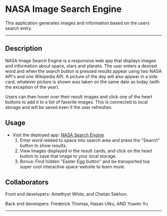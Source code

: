 # NASA Image Search Engine

This application generates images and information based on the users search entry.

---

## Description

NASA Image Search Engine is a responsive web app that displays images and information about space, stars and planets. The user enters a desired word and when the search button is pressed results appear using two NASA API's and one Wikipedia API. A picture of the day will also appear in a side card, whatever picture is shown was taken on the same date as today (with the exception of the year).

Users can then hover over their result images and click one of the heart buttons to add it to a list of favorite images. This is connected to local storage and will be saved even if the user refreshes.




## Usage
* Visit the deployed app: [NASA Search Engine](https://hhutku.github.io/space/)
    1. Enter word related to space into search area and press the "Search" button to show results.
    2. View Images displayed in the result cards, and click on the heart button to save that image to your local storage.
    3. Bonus: Find hidden "Easter Egg button" and be transported toa super cool interactive space website to learn more.


## Collaborators
Front end developers:
Amethyst White, and Chetan Sekhon.

Back end developers:
Frederick Thomas, Hasan Utku, AND Yuwen Yu

---

